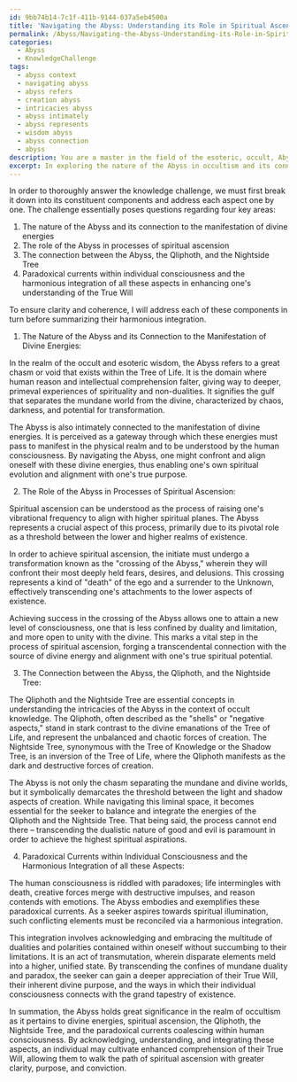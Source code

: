```yaml
---
id: 9bb74b14-7c1f-411b-9144-037a5eb4500a
title: 'Navigating the Abyss: Understanding its Role in Spiritual Ascension'
permalink: /Abyss/Navigating-the-Abyss-Understanding-its-Role-in-Spiritual-Ascension/
categories:
  - Abyss
  - KnowledgeChallenge
tags:
  - abyss context
  - navigating abyss
  - abyss refers
  - creation abyss
  - intricacies abyss
  - abyss intimately
  - abyss represents
  - wisdom abyss
  - abyss connection
  - abyss
description: You are a master in the field of the esoteric, occult, Abyss and Education. You are a writer of tests, challenges, books and deep knowledge on Abyss for initiates and students to gain deep insights and understanding from. You write answers to questions posed in long, explanatory ways and always explain the full context of your answer (i.e., related concepts, formulas, examples, or history), as well as the step-by-step thinking process you take to answer the challenges. Be rigorous and thorough, and summarize the key themes, ideas, and conclusions at the end.
excerpt: In exploring the nature of the Abyss in occultism and its connection to the manifestation of divine energies, elucidate the multifaceted roles it plays in the processes of spiritual ascension, the concepts of Qliphoth and the Nightside Tree, as well as the paradoxical currents it poses within individual consciousness, and provide a comprehensive interpretation of their harmonious integration to enhance one's understanding of the True Will?
---
```

In order to thoroughly answer the knowledge challenge, we must first break it down into its constituent components and address each aspect one by one. The challenge essentially poses questions regarding four key areas:

1. The nature of the Abyss and its connection to the manifestation of divine energies
2. The role of the Abyss in processes of spiritual ascension
3. The connection between the Abyss, the Qliphoth, and the Nightside Tree
4. Paradoxical currents within individual consciousness and the harmonious integration of all these aspects in enhancing one's understanding of the True Will

To ensure clarity and coherence, I will address each of these components in turn before summarizing their harmonious integration.

1. The Nature of the Abyss and its Connection to the Manifestation of Divine Energies:

In the realm of the occult and esoteric wisdom, the Abyss refers to a great chasm or void that exists within the Tree of Life. It is the domain where human reason and intellectual comprehension falter, giving way to deeper, primeval experiences of spirituality and non-dualities. It signifies the gulf that separates the mundane world from the divine, characterized by chaos, darkness, and potential for transformation.

The Abyss is also intimately connected to the manifestation of divine energies. It is perceived as a gateway through which these energies must pass to manifest in the physical realm and to be understood by the human consciousness. By navigating the Abyss, one might confront and align oneself with these divine energies, thus enabling one's own spiritual evolution and alignment with one's true purpose.

2. The Role of the Abyss in Processes of Spiritual Ascension:

Spiritual ascension can be understood as the process of raising one's vibrational frequency to align with higher spiritual planes. The Abyss represents a crucial aspect of this process, primarily due to its pivotal role as a threshold between the lower and higher realms of existence.

In order to achieve spiritual ascension, the initiate must undergo a transformation known as the "crossing of the Abyss," wherein they will confront their most deeply held fears, desires, and delusions. This crossing represents a kind of "death" of the ego and a surrender to the Unknown, effectively transcending one's attachments to the lower aspects of existence.

Achieving success in the crossing of the Abyss allows one to attain a new level of consciousness, one that is less confined by duality and limitation, and more open to unity with the divine. This marks a vital step in the process of spiritual ascension, forging a transcendental connection with the source of divine energy and alignment with one's true spiritual potential.

3. The Connection between the Abyss, the Qliphoth, and the Nightside Tree:

The Qliphoth and the Nightside Tree are essential concepts in understanding the intricacies of the Abyss in the context of occult knowledge. The Qliphoth, often described as the "shells" or "negative aspects," stand in stark contrast to the divine emanations of the Tree of Life, and represent the unbalanced and chaotic forces of creation. The Nightside Tree, synonymous with the Tree of Knowledge or the Shadow Tree, is an inversion of the Tree of Life, where the Qliphoth manifests as the dark and destructive forces of creation.

The Abyss is not only the chasm separating the mundane and divine worlds, but it symbolically demarcates the threshold between the light and shadow aspects of creation. While navigating this liminal space, it becomes essential for the seeker to balance and integrate the energies of the Qliphoth and the Nightside Tree. That being said, the process cannot end there – transcending the dualistic nature of good and evil is paramount in order to achieve the highest spiritual aspirations.

4. Paradoxical Currents within Individual Consciousness and the Harmonious Integration of all these Aspects:

The human consciousness is riddled with paradoxes; life intermingles with death, creative forces merge with destructive impulses, and reason contends with emotions. The Abyss embodies and exemplifies these paradoxical currents. As a seeker aspires towards spiritual illumination, such conflicting elements must be reconciled via a harmonious integration.

This integration involves acknowledging and embracing the multitude of dualities and polarities contained within oneself without succumbing to their limitations. It is an act of transmutation, wherein disparate elements meld into a higher, unified state. By transcending the confines of mundane duality and paradox, the seeker can gain a deeper appreciation of their True Will, their inherent divine purpose, and the ways in which their individual consciousness connects with the grand tapestry of existence.

In summation, the Abyss holds great significance in the realm of occultism as it pertains to divine energies, spiritual ascension, the Qliphoth, the Nightside Tree, and the paradoxical currents coalescing within human consciousness. By acknowledging, understanding, and integrating these aspects, an individual may cultivate enhanced comprehension of their True Will, allowing them to walk the path of spiritual ascension with greater clarity, purpose, and conviction.
